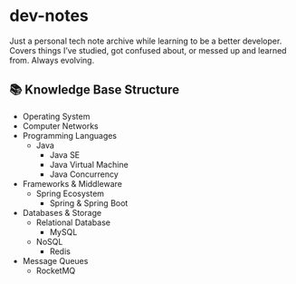 # dev-notes

Just a personal tech note archive while learning to be a better developer. Covers things I’ve studied, got confused about, or messed up and learned from. Always evolving.

## 📚 Knowledge Base Structure

- Operating System
- Computer Networks
- Programming Languages
  - Java
    - Java SE
    - Java Virtual Machine
    - Java Concurrency
- Frameworks & Middleware
  - Spring Ecosystem
    - Spring & Spring Boot
- Databases & Storage
  - Relational Database
    - MySQL
  - NoSQL
    - Redis
- Message Queues
  - RocketMQ